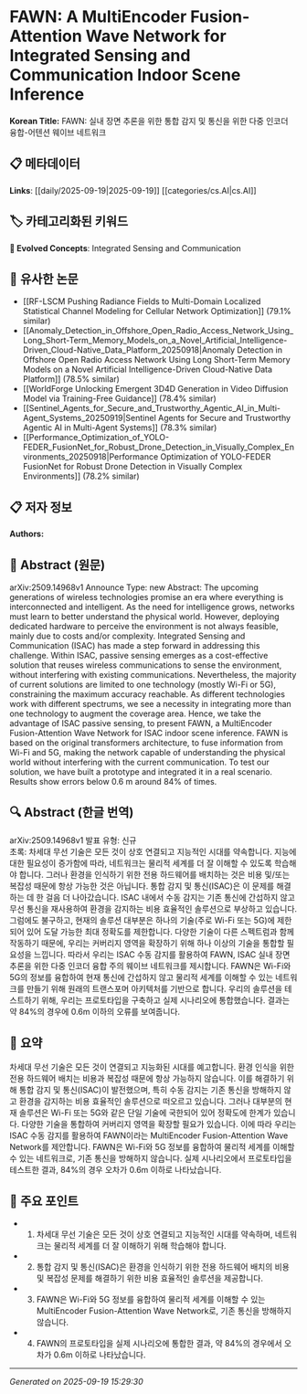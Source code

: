 
# FAWN: A MultiEncoder Fusion-Attention Wave Network for Integrated Sensing and Communication Indoor Scene Inference

**Korean Title:** FAWN: 실내 장면 추론을 위한 통합 감지 및 통신을 위한 다중 인코더 융합-어텐션 웨이브 네트워크

## 📋 메타데이터

**Links**: [[daily/2025-09-19|2025-09-19]] [[categories/cs.AI|cs.AI]]

## 🏷️ 카테고리화된 키워드
**🚀 Evolved Concepts**: Integrated Sensing and Communication

## 🔗 유사한 논문
- [[RF-LSCM Pushing Radiance Fields to Multi-Domain Localized Statistical Channel Modeling for Cellular Network Optimization]] (79.1% similar)
- [[Anomaly_Detection_in_Offshore_Open_Radio_Access_Network_Using_Long_Short-Term_Memory_Models_on_a_Novel_Artificial_Intelligence-Driven_Cloud-Native_Data_Platform_20250918|Anomaly Detection in Offshore Open Radio Access Network Using Long Short-Term Memory Models on a Novel Artificial Intelligence-Driven Cloud-Native Data Platform]] (78.5% similar)
- [[WorldForge Unlocking Emergent 3D4D Generation in Video Diffusion Model via Training-Free Guidance]] (78.4% similar)
- [[Sentinel_Agents_for_Secure_and_Trustworthy_Agentic_AI_in_Multi-Agent_Systems_20250919|Sentinel Agents for Secure and Trustworthy Agentic AI in Multi-Agent Systems]] (78.3% similar)
- [[Performance_Optimization_of_YOLO-FEDER_FusionNet_for_Robust_Drone_Detection_in_Visually_Complex_Environments_20250918|Performance Optimization of YOLO-FEDER FusionNet for Robust Drone Detection in Visually Complex Environments]] (78.2% similar)

## 📋 저자 정보

**Authors:** 

## 📄 Abstract (원문)

arXiv:2509.14968v1 Announce Type: new 
Abstract: The upcoming generations of wireless technologies promise an era where everything is interconnected and intelligent. As the need for intelligence grows, networks must learn to better understand the physical world. However, deploying dedicated hardware to perceive the environment is not always feasible, mainly due to costs and/or complexity. Integrated Sensing and Communication (ISAC) has made a step forward in addressing this challenge. Within ISAC, passive sensing emerges as a cost-effective solution that reuses wireless communications to sense the environment, without interfering with existing communications. Nevertheless, the majority of current solutions are limited to one technology (mostly Wi-Fi or 5G), constraining the maximum accuracy reachable. As different technologies work with different spectrums, we see a necessity in integrating more than one technology to augment the coverage area. Hence, we take the advantage of ISAC passive sensing, to present FAWN, a MultiEncoder Fusion-Attention Wave Network for ISAC indoor scene inference. FAWN is based on the original transformers architecture, to fuse information from Wi-Fi and 5G, making the network capable of understanding the physical world without interfering with the current communication. To test our solution, we have built a prototype and integrated it in a real scenario. Results show errors below 0.6 m around 84% of times.

## 🔍 Abstract (한글 번역)

arXiv:2509.14968v1 발표 유형: 신규  
초록: 차세대 무선 기술은 모든 것이 상호 연결되고 지능적인 시대를 약속합니다. 지능에 대한 필요성이 증가함에 따라, 네트워크는 물리적 세계를 더 잘 이해할 수 있도록 학습해야 합니다. 그러나 환경을 인식하기 위한 전용 하드웨어를 배치하는 것은 비용 및/또는 복잡성 때문에 항상 가능한 것은 아닙니다. 통합 감지 및 통신(ISAC)은 이 문제를 해결하는 데 한 걸음 더 나아갔습니다. ISAC 내에서 수동 감지는 기존 통신에 간섭하지 않고 무선 통신을 재사용하여 환경을 감지하는 비용 효율적인 솔루션으로 부상하고 있습니다. 그럼에도 불구하고, 현재의 솔루션 대부분은 하나의 기술(주로 Wi-Fi 또는 5G)에 제한되어 있어 도달 가능한 최대 정확도를 제한합니다. 다양한 기술이 다른 스펙트럼과 함께 작동하기 때문에, 우리는 커버리지 영역을 확장하기 위해 하나 이상의 기술을 통합할 필요성을 느낍니다. 따라서 우리는 ISAC 수동 감지를 활용하여 FAWN, ISAC 실내 장면 추론을 위한 다중 인코더 융합 주의 웨이브 네트워크를 제시합니다. FAWN은 Wi-Fi와 5G의 정보를 융합하여 현재 통신에 간섭하지 않고 물리적 세계를 이해할 수 있는 네트워크를 만들기 위해 원래의 트랜스포머 아키텍처를 기반으로 합니다. 우리의 솔루션을 테스트하기 위해, 우리는 프로토타입을 구축하고 실제 시나리오에 통합했습니다. 결과는 약 84%의 경우에 0.6m 이하의 오류를 보여줍니다.

## 📝 요약

차세대 무선 기술은 모든 것이 연결되고 지능화된 시대를 예고합니다. 환경 인식을 위한 전용 하드웨어 배치는 비용과 복잡성 때문에 항상 가능하지 않습니다. 이를 해결하기 위해 통합 감지 및 통신(ISAC)이 발전했으며, 특히 수동 감지는 기존 통신을 방해하지 않고 환경을 감지하는 비용 효율적인 솔루션으로 떠오르고 있습니다. 그러나 대부분의 현재 솔루션은 Wi-Fi 또는 5G와 같은 단일 기술에 국한되어 있어 정확도에 한계가 있습니다. 다양한 기술을 통합하여 커버리지 영역을 확장할 필요가 있습니다. 이에 따라 우리는 ISAC 수동 감지를 활용하여 FAWN이라는 MultiEncoder Fusion-Attention Wave Network를 제안합니다. FAWN은 Wi-Fi와 5G 정보를 융합하여 물리적 세계를 이해할 수 있는 네트워크로, 기존 통신을 방해하지 않습니다. 실제 시나리오에서 프로토타입을 테스트한 결과, 84%의 경우 오차가 0.6m 이하로 나타났습니다.

## 🎯 주요 포인트

- 1. 차세대 무선 기술은 모든 것이 상호 연결되고 지능적인 시대를 약속하며, 네트워크는 물리적 세계를 더 잘 이해하기 위해 학습해야 합니다.

- 2. 통합 감지 및 통신(ISAC)은 환경을 인식하기 위한 전용 하드웨어 배치의 비용 및 복잡성 문제를 해결하기 위한 비용 효율적인 솔루션을 제공합니다.

- 3. FAWN은 Wi-Fi와 5G 정보를 융합하여 물리적 세계를 이해할 수 있는 MultiEncoder Fusion-Attention Wave Network로, 기존 통신을 방해하지 않습니다.

- 4. FAWN의 프로토타입을 실제 시나리오에 통합한 결과, 약 84%의 경우에서 오차가 0.6m 이하로 나타났습니다.

---

*Generated on 2025-09-19 15:29:30*